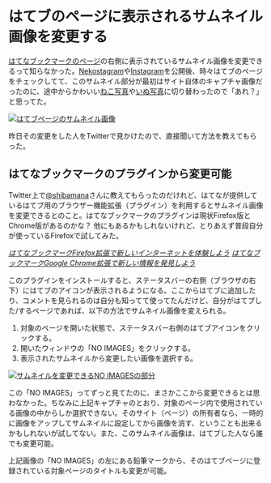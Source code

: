 # <span>はてブのページに表示される</span><span>サムネイル画像を変更する</span>



[はてなブックマークのページ](http://b.hatena.ne.jp/entry/nekostagram.com/)の右側に表示されているサムネイル画像を変更できるって知らなかった。[Nekostagram](http://nekostagram.com/)や[Instagram](http://inustagram.heroku.com/)を公開後、時々はてブのページをチェックしてて、このサムネイル部分が最初はサイト自体のキャプチャ画像だったのに、途中からかわいい[ねこ写真](http://b.hatena.ne.jp/entry/nekostagram.com/)や[いぬ写真](http://b.hatena.ne.jp/entry/inustagram.heroku.com/)に切り替わったので「あれ？」と思ってた。

[![はてブページのサムネイル画像](/images/2011/03/06/change-hatebu-page-thumbnail-image-01.png)](/images/2011/03/06/change-hatebu-page-thumbnail-image-01.png)

昨日その変更をした人をTwitterで見かけたので、直接聞いて方法を教えてもらった。

<!-- READMORE -->


## はてなブックマークのプラグインから変更可能

Twitter上で[@shibamana](http://twitter.com/#!/shibamana)さんに教えてもらったのだけれど、はてなが提供しているはてブ用のブラウザー機能拡張（プラグイン）を利用するとサムネイル画像を変更できるとのこと。はてなブックマークのプラグインは現状Firefox版とChrome版があるのかな？ 他にもあるかもしれないけれど、とりあえず普段自分が使っているFirefoxで試してみた。

<cite>[はてなブックマークFirefox拡張で新しいインターネットを体験しよう](http://b.hatena.ne.jp/guide/firefox_addon)</cite>
<cite>[はてなブックマークGoogle Chrome拡張で新しい情報を発見しよう](http://b.hatena.ne.jp/guide/chrome_extentions)</cite>

このプラグインをインストールすると、ステータスバーの右側（ブラウザの右下）にはてブのアイコンが表示されるようになる。ここからはてブに追加したり、コメントを見られるのは自分も知ってて使ってたんだけど、自分がはてブした/するページであれば、以下の方法でサムネイル画像を変えられる。

1. 対象のページを開いた状態で、ステータスバー右側のはてブアイコンをクリックする。
2. 開いたウィンドウの「NO IMAGES」をクリックする。
3. 表示されたサムネイルから変更したい画像を選択する。

[![サムネイルを変更できるNO IMAGESの部分](/images/2011/03/06/change-hatebu-page-thumbnail-image-02.png)](/images/2011/03/06/change-hatebu-page-thumbnail-image-02.png)

この「NO IMAGES」ってずっと見てたのに、まさかここから変更できるとは思わなかった。ちなみに上記キャプチャのとおり、対象のページ内で使用されている画像の中からしか選択できない。そのサイト（ページ）の所有者なら、一時的に画像をアップしてサムネイルに設定してから画像を消す、ということも出来るかもしれないが試してない。また、このサムネイル画像は、はてブした人なら誰でも変更可能。

上記画像の「NO IMAGES」の左にある鉛筆マークから、そのはてブページに登録されている対象ページのタイトルも変更が可能。
